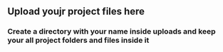 
## Upload youjr project files here

### Create a directory with your name inside uploads and keep your all project folders and files inside it

